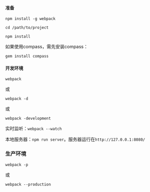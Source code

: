 #### 准备

`npm install -g webpack`

`cd /path/to/project`

`npm install`

如果使用compass，需先安装compass：

`gem install compass`

#### 开发环境

`webpack`

或

`webpack -d`

或

`webpack -development`

实时监听：`webpack --watch`

本地服务器：`npm run server`。服务器运行在`http://127.0.0.1:8080/`

### 生产环境

`webpack -p`

或

`webpack --production`
